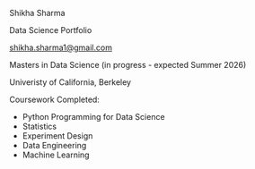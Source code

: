 
Shikha Sharma

Data Science Portfolio

shikha.sharma1@gmail.com

Masters in Data Science (in progress - expected Summer 2026)

Univeristy of California, Berkeley

Coursework Completed:

* Python Programming for Data Science
* Statistics
* Experiment Design
* Data Engineering
* Machine Learning

